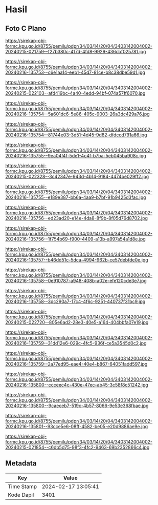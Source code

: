 # Hasil

## Foto C Plano

https://sirekap-obj-formc.kpu.go.id/8755/pemilu/pdpr/34/03/14/20/04/3403142004002-20240215-021759--f27b380c-417d-4fd8-9929-436cbf025781.jpg

https://sirekap-obj-formc.kpu.go.id/8755/pemilu/pdpr/34/03/14/20/04/3403142004002-20240216-135753--c6e1aa14-eeb1-45d7-81ce-b8c38dbe59d1.jpg

https://sirekap-obj-formc.kpu.go.id/8755/pemilu/pdpr/34/03/14/20/04/3403142004002-20240215-022103--afd419bc-4a40-4edd-94bf-074a57ff6070.jpg

https://sirekap-obj-formc.kpu.go.id/8755/pemilu/pdpr/34/03/14/20/04/3403142004002-20240216-135754--5a601dc6-5e86-405c-9003-26a3dc429a76.jpg

https://sirekap-obj-formc.kpu.go.id/8755/pemilu/pdpr/34/03/14/20/04/3403142004002-20240216-135754--81744e03-3d51-4d45-9d82-dfdccd791a66.jpg

https://sirekap-obj-formc.kpu.go.id/8755/pemilu/pdpr/34/03/14/20/04/3403142004002-20240216-135755--9ea04f4f-5de1-4c4f-b7ba-5eb045ba908c.jpg

https://sirekap-obj-formc.kpu.go.id/8755/pemilu/pdpr/34/03/14/20/04/3403142004002-20240215-022328--3c42347e-943d-4b14-9184-4474be029ff2.jpg

https://sirekap-obj-formc.kpu.go.id/8755/pemilu/pdpr/34/03/14/20/04/3403142004002-20240216-135755--e189e387-bb6a-4aa9-b7bf-91b9425d3fac.jpg

https://sirekap-obj-formc.kpu.go.id/8755/pemilu/pdpr/34/03/14/20/04/3403142004002-20240216-135756--ed23ad20-e14e-4da8-8f9b-8f05d76d8702.jpg

https://sirekap-obj-formc.kpu.go.id/8755/pemilu/pdpr/34/03/14/20/04/3403142004002-20240216-135756--1f754b69-f900-4409-a13b-a997a54a1d8e.jpg

https://sirekap-obj-formc.kpu.go.id/8755/pemilu/pdpr/34/03/14/20/04/3403142004002-20240216-135757--b46dd51c-5dca-4994-962b-ce57debfde0e.jpg

https://sirekap-obj-formc.kpu.go.id/8755/pemilu/pdpr/34/03/14/20/04/3403142004002-20240216-135758--0e910787-a948-408b-a02e-efe120cde3e7.jpg

https://sirekap-obj-formc.kpu.go.id/8755/pemilu/pdpr/34/03/14/20/04/3403142004002-20240216-135758--3dc290a7-17c4-4f6c-9251-440737f31bc9.jpg

https://sirekap-obj-formc.kpu.go.id/8755/pemilu/pdpr/34/03/14/20/04/3403142004002-20240215-022720--805e6ad2-28e3-40e5-a164-404bbfa07e19.jpg

https://sirekap-obj-formc.kpu.go.id/8755/pemilu/pdpr/34/03/14/20/04/3403142004002-20240216-135759--31dd12e6-029c-4fc5-936f-ce5a3545d0c2.jpg

https://sirekap-obj-formc.kpu.go.id/8755/pemilu/pdpr/34/03/14/20/04/3403142004002-20240216-135759--2a77ed95-eae4-40e4-b867-64051fadd597.jpg

https://sirekap-obj-formc.kpu.go.id/8755/pemilu/pdpr/34/03/14/20/04/3403142004002-20240216-135800--ccceec4c-430e-47ec-ab45-3c58f8c51242.jpg

https://sirekap-obj-formc.kpu.go.id/8755/pemilu/pdpr/34/03/14/20/04/3403142004002-20240216-135800--9caeceb7-519c-4b57-8066-9e53e368fbae.jpg

https://sirekap-obj-formc.kpu.go.id/8755/pemilu/pdpr/34/03/14/20/04/3403142004002-20240216-135801--93cce5e6-08ff-4582-be05-e20d9886ae9e.jpg

https://sirekap-obj-formc.kpu.go.id/8755/pemilu/pdpr/34/03/14/20/04/3403142004002-20240215-021854--c6db5d75-98f3-4fc2-9463-69b2352866c4.jpg


## Metadata

| Key        | Value               |
| ---------- | ------------------- |
| Time Stamp | 2024-02-17 13:05:41 |
| Kode Dapil | 3401                |



